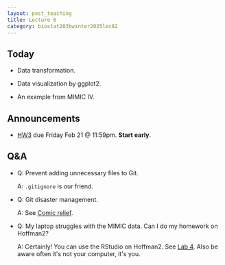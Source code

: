 ```yaml
---
layout: post_teaching
title: Lecture 6
category: biostat203bwinter2025lec82
---
```


## Today

* Data transformation.

* Data visualization by ggplot2.

* An example from MIMIC IV.

## Announcements

* [HW3](https://ucla-biostat-203b.github.io/2025winter/hw/hw3/hw3.html) due Friday Feb 21 @ 11:59pm. **Start early**.

## Q&A

* Q: Prevent adding unnecessary files to Git. 

    A: `.gitignore` is our friend.

* Q: Git disaster management. 

    A: See [Comic relief](https://ucla-biostat-203b.github.io/2025winter/slides/04-git/git.html#comic-relief).

* Q: My laptop struggles with the MIMIC data. Can I do my homework on Hoffman2?
    
    A: Certainly! You can use the RStudio on Hoffman2. See [Lab 4](https://ucla-biostat-203b.github.io/2025winter/labs/lab04/lab04.html). Also be aware often it's not your computer, it's you.  
    